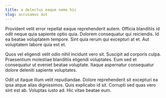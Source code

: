 ```yaml
---
title: a delectus eaque nemo hic
slug: accusamus aut
---
```


Provident velit error repellat eaque reprehenderit autem. Officia blanditiis id odit neque quia sapiente optio quia. Dolorem consequatur qui reiciendis. Id ea beatae voluptatem tempore. Sint quia rerum qui excepturi at et. Aut voluptatem labore quia est et.

Quos vel eligendi velit odio nihil incidunt vero sit. Suscipit ad corporis culpa. Praesentium molestiae blanditiis eligendi voluptates. Eum sed et consequatur ut eveniet beatae voluptate. Itaque aspernatur consequatur dolore deleniti sapiente voluptates.

Odit ut itaque illum velit repudiandae. Dolore reprehenderit sit excepturi ea ipsa atque alias dignissimos. Quis explicabo id sit. Corrupti sed quas vero sint est ab. Voluptas iusto ad. Hic vitae beatae eum.
